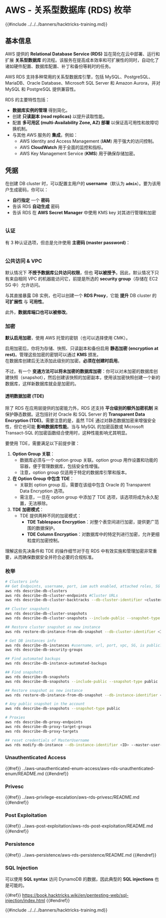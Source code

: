 # AWS - 关系型数据库 (RDS) 枚举

{{#include ../../../banners/hacktricks-training.md}}

## 基本信息

AWS 提供的 **Relational Database Service (RDS)** 旨在简化在云中部署、运行和扩展 **关系型数据库** 的流程。该服务在提高成本效率和可扩展性的同时，自动化了诸如硬件配置、数据库配置、补丁和备份等耗时的任务。

AWS RDS 支持多种常用的关系型数据库引擎，包括 MySQL、PostgreSQL、MariaDB、Oracle Database、Microsoft SQL Server 和 Amazon Aurora，并对 MySQL 和 PostgreSQL 提供兼容性。

RDS 的主要特性包括：

- **数据库实例的管理** 得到简化。
- 创建 **只读副本 (read replicas)** 以提升读取性能。
- 配置 **多可用区 (multi-Availability Zone, AZ) 部署** 以保证高可用性和故障切换机制。
- 与其他 AWS 服务的 **集成**，例如：
  - AWS Identity and Access Management (**IAM**) 用于强大的访问控制。
  - AWS **CloudWatch** 用于全面的监控和指标。
  - AWS Key Management Service (**KMS**) 用于确保存储加密。

## 凭据

在创建 DB cluster 时，可以配置主用户的 **username**（默认为 **`admin`**）。要为该用户生成密码，你可以：

- **自行指定** 一个 **密码**
- 告诉 RDS **自动生成** 密码
- 告诉 RDS 在 **AWS Secret Manager** 中使用 KMS key 对其进行管理和加密

<figure><img src="../../../images/image (144).png" alt=""><figcaption></figcaption></figure>

### 认证

有 3 种认证选项，但总是允许使用 **主密码 (master password)**：

<figure><img src="../../../images/image (227).png" alt=""><figcaption></figcaption></figure>

### 公共访问 & VPC

默认情况下 **不授予数据库公共访问权限**，但也 **可以被授予**。因此，默认情况下只有来自相同 VPC 的机器能访问它，前提是所选的 **security group**（存储在 EC2 SG 中）允许访问。

与其直接暴露 DB 实例，也可以创建一个 **RDS Proxy**，它能 **提升** DB cluster 的 **可扩展性** 与 **可用性**。

此外，**数据库端口也可以被修改**。

### 加密

**默认启用加密**，使用 AWS 托管的密钥（也可以选择使用 CMK）。

启用加密后，你将为存储、快照、只读副本和备份启用 **静态加密 (encryption at rest)**。管理这些加密的密钥可以通过 **KMS** 颁发。\
在数据库创建后无法添加此级别的加密。**必须在创建时启用**。

不过，有一个 **变通方法可以将未加密的数据库加密**：你可以对未加密的数据库创建快照（snapshot），然后创建该快照的加密副本，使用该加密快照创建一个新的数据库，这样新数据库就会是加密的。

#### 透明数据加密 (TDE)

除了 RDS 在应用层提供的加密能力外，RDS 还支持 **平台级别的额外加密机制** 来保护静态数据。这包括针对 Oracle 和 SQL Server 的 **Transparent Data Encryption (TDE)**。需要注意的是，虽然 TDE 通过对静态数据加密来增强安全性，但它也可能 **影响数据库性能**。当与 MySQL 的加密函数或 Microsoft Transact-SQL 的加密函数结合使用时，这种性能影响尤其明显。

要使用 TDE，需要满足以下前提步骤：

1. **Option Group 关联**：
   - 数据库必须与一个 option group 关联。option group 用作设置和功能的容器，便于管理数据库，包括安全性增强。
   - 注意，option group 仅适用于特定的数据库引擎和版本。
2. **在 Option Group 中包含 TDE**：
   - 关联到 option group 后，需要在该组中包含 Oracle 的 Transparent Data Encryption 选项。
   - 需注意，一旦在 option group 中添加了 TDE 选项，该选项将成为永久配置，无法移除。
3. **TDE 加密模式**：
   - TDE 提供两种不同的加密模式：
     - **TDE Tablespace Encryption**：对整个表空间进行加密，提供更广范围的数据保护。
     - **TDE Column Encryption**：对数据库中的特定列进行加密，允许更细粒度的加密控制。

理解这些先决条件和 TDE 的操作细节对于在 RDS 中有效实施和管理加密非常重要，从而确保数据安全并符合必要的合规标准。

### 枚举
```bash
# Clusters info
## Get Endpoints, username, port, iam auth enabled, attached roles, SG
aws rds describe-db-clusters
aws rds describe-db-cluster-endpoints #Cluster URLs
aws rds describe-db-cluster-backtracks --db-cluster-identifier <cluster-name>

## Cluster snapshots
aws rds describe-db-cluster-snapshots
aws rds describe-db-cluster-snapshots --include-public --snapshot-type public

## Restore cluster snapshot as new instance
aws rds restore-db-instance-from-db-snapshot --db-cluster-identifier <ID> --snapshot-identifier <ID>

# Get DB instances info
aws rds describe-db-instances #username, url, port, vpc, SG, is public?
aws rds describe-db-security-groups

## Find automated backups
aws rds describe-db-instance-automated-backups

## Find snapshots
aws rds describe-db-snapshots
aws rds describe-db-snapshots --include-public --snapshot-type public

## Restore snapshot as new instance
aws rds restore-db-instance-from-db-snapshot --db-instance-identifier <ID> --db-snapshot-identifier <ID> --availability-zone us-west-2a

# Any public snapshot in the account
aws rds describe-db-snapshots --snapshot-type public

# Proxies
aws rds describe-db-proxy-endpoints
aws rds describe-db-proxy-target-groups
aws rds describe-db-proxy-targets

## reset credentials of MasterUsername
aws rds modify-db-instance --db-instance-identifier <ID> --master-user-password <NewPassword> --apply-immediately
```
### Unauthenticated Access

{{#ref}}
../aws-unauthenticated-enum-access/aws-rds-unauthenticated-enum/README.md
{{#endref}}

### Privesc

{{#ref}}
../aws-privilege-escalation/aws-rds-privesc/README.md
{{#endref}}

### Post Exploitation

{{#ref}}
../aws-post-exploitation/aws-rds-post-exploitation/README.md
{{#endref}}

### Persistence

{{#ref}}
../aws-persistence/aws-rds-persistence/README.md
{{#endref}}

### SQL Injection

可以使用 **SQL syntax** 访问 DynamoDB 的数据，因此典型的 **SQL injections** 也是可能的。

{{#ref}}
https://book.hacktricks.wiki/en/pentesting-web/sql-injection/index.html
{{#endref}}

{{#include ../../../banners/hacktricks-training.md}}
